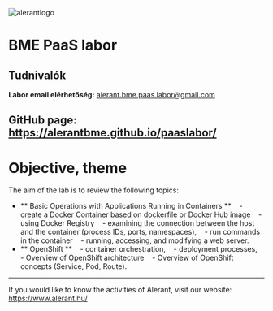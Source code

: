 ![alerantlogo](https://www.alerant.hu/img/logo.svg) 
# BME PaaS labor 
## Tudnivalók
**Labor email elérhetőség:** alerant.bme.paas.labor@gmail.com

GitHub page: https://alerantbme.github.io/paaslabor/
---
# Objective, theme
The aim of the lab is to review the following topics:
- ** Basic Operations with Applications Running in Containers **
   - create a Docker Container based on dockerfile or Docker Hub image
   - using Docker Registry
   - examining the connection between the host and the container (process IDs, ports, namespaces),
   - run commands in the container
   - running, accessing, and modifying a web server.
- ** OpenShift **
   - container orchestration,
   - deployment processes,
   - Overview of OpenShift architecture
   - Overview of OpenShift concepts (Service, Pod, Route).

---
If you would like to know the activities of Alerant, visit our website: https://www.alerant.hu/
